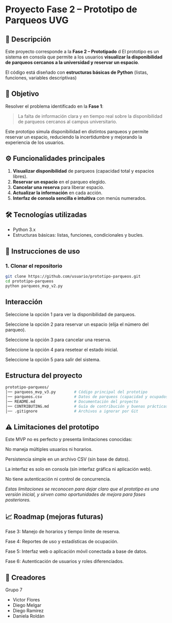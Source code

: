 # Proyecto Fase 2 – Prototipo de Parqueos UVG

## 📌 Descripción
Este proyecto corresponde a la **Fase 2 – Prototipado** d
El prototipo es un sistema en consola que permite a los usuarios **visualizar la disponibilidad de parqueos cercanos a la universidad y reservar un espacio**.

El código está diseñado con **estructuras básicas de Python** (listas, funciones, variables descriptivas)

## 🎯 Objetivo
Resolver el problema identificado en la **Fase 1**:  
> La falta de información clara y en tiempo real sobre la disponibilidad de parqueos cercanos al campus universitario.  

Este prototipo simula disponibilidad en distintos parqueos y permite reservar un espacio, reduciendo la incertidumbre y mejorando la experiencia de los usuarios.

## ⚙️ Funcionalidades principales
1. **Visualizar disponibilidad** de parqueos (capacidad total y espacios libres).  
2. **Reservar un espacio** en el parqueo elegido.  
3. **Cancelar una reserva** para liberar espacio.  
4. **Actualizar la información** en cada acción.  
5. **Interfaz de consola sencilla e intuitiva** con menús numerados.  

## 🛠️ Tecnologías utilizadas
- Python 3.x  
- Estructuras básicas: listas, funciones, condicionales y bucles.  

## 🚀 Instrucciones de uso
### 1. Clonar el repositorio
```bash
git clone https://github.com/usuario/prototipo-parqueos.git
cd prototipo-parqueos
python parqueos_mvp_v2.py
```
## Interacción

Seleccione la opción 1 para ver la disponibilidad de parqueos.

Seleccione la opción 2 para reservar un espacio (elija el número del parqueo).

Seleccione la opción 3 para cancelar una reserva.

Seleccione la opción 4 para resetear el estado inicial.

Seleccione la opción 5 para salir del sistema.

## Estructura del proyecto
``` bash
prototipo-parqueos/
│── parqueos_mvp_v3.py        # Código principal del prototipo
│── parqueos.csv              # Datos de parqueos (capacidad y ocupados)
│── README.md                 # Documentación del proyecto
│── CONTRIBUTING.md           # Guía de contribución y buenas prácticas
│── .gitignore                # Archivos a ignorar por Git
```
## ⚠️ Limitaciones del prototipo

Este MVP no es perfecto y presenta limitaciones conocidas:

No maneja múltiples usuarios ni horarios.

Persistencia simple en un archivo CSV (sin base de datos).

La interfaz es solo en consola (sin interfaz gráfica ni aplicación web).

No tiene autenticación ni control de concurrencia.

*Estas limitaciones se reconocen para dejar claro que el prototipo es una versión inicial, y sirven como oportunidades de mejora para fases posteriores.*

## 📈 Roadmap (mejoras futuras)

Fase 3: Manejo de horarios y tiempo límite de reserva.

Fase 4: Reportes de uso y estadísticas de ocupación.

Fase 5: Interfaz web o aplicación móvil conectada a base de datos.

Fase 6: Autenticación de usuarios y roles diferenciados.

## 👥 Creadores
Grupo 7
- Victor Flores
- Diego Melgar
- Diego Ramirez
- Daniela Roldán


